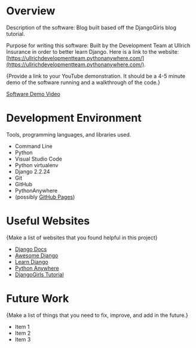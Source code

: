 # Overview

Description of the software:
Blog built based off the DjangoGirls blog tutorial.

Purpose for writing this software:
Built by the Development Team at Ullrich Insurance in order to better learn Django. Here is a link to the website: [https://ullrichdevelopmentteam.pythonanywhere.com/](https://ullrichdevelopmentteam.pythonanywhere.com/).

{Provide a link to your YouTube demonstration.  It should be a 4-5 minute demo of the software running and a walkthrough of the code.}

[Software Demo Video](http://youtube.link.goes.here)

# Development Environment

Tools, programming languages, and libraries used.

* Command Line
* Python
* Visual Studio Code
* Python virtualenv
* Django 2.2.24
* Git
* GitHub
* PythonAnywhere 
* (possibly [GitHub Pages](https://pages.github.com/))

# Useful Websites

{Make a list of websites that you found helpful in this project}
* [Django Docs](https://docs.djangoproject.com/en/3.2/)
* [Awesome Django](https://github.com/wsvincent/awesome-django)
* [Learn Django](https://learndjango.com/)
* [Python Anywhere](https://www.pythonanywhere.com/)
* [DjangoGirls Tutorial](https://tutorial.djangogirls.org/en/)

# Future Work

{Make a list of things that you need to fix, improve, and add in the future.}
* Item 1
* Item 2
* Item 3